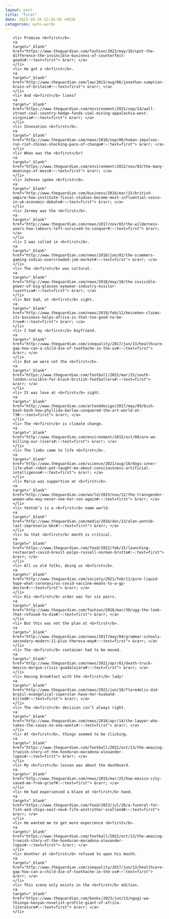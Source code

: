 ```yaml
---
layout: post
title: "first"
date: 2023-10-10 12:34:56 +0530
categories: auto-words
---
```

<ol>

    <li> Promise <b>first</b>.
    <a 
    target="_blank" 
    href="https://www.theguardian.com/fashion/2022/may/10/spot-the-difference-the-invincible-business-of-counterfeit-goods#:~:text=first"> &rarr; </a>
    </li>
    <li> He got a <b>first</b>.
    <a 
    target="_blank" 
    href="http://www.theguardian.com/law/2015/aug/06/jonathan-sumption-brain-of-britain#:~:text=first"> &rarr; </a>
    </li>
    <li> And <b>first</b> liens?
    <a 
    target="_blank" 
    href="https://www.theguardian.com/environment/2021/sep/14/wall-street-coal-country-hedge-funds-coal-mining-appalachia-west-virginia#:~:text=first"> &rarr; </a>
    </li>
    <li> Innovation <b>first</b>.
    <a 
    target="_blank" 
    href="http://www.theguardian.com/news/2018/sep/06/human-impulses-run-riot-chinas-shocking-pace-of-change#:~:text=first"> &rarr; </a>
    </li>
    <li> When was the <b>first</b>?
    <a 
    target="_blank" 
    href="https://www.theguardian.com/environment/2022/nov/03/the-many-meanings-of-moss#:~:text=first"> &rarr; </a>
    </li>
    <li> Johnson spoke <b>first</b>.
    <a 
    target="_blank" 
    href="http://www.theguardian.com/business/2016/mar/15/british-umpire-how-institute-fiscal-studies-became-most-influential-voice-in-uk-economic-debate#:~:text=first"> &rarr; </a>
    </li>
    <li> Jeremy was the <b>first</b>.
    <a 
    target="_blank" 
    href="http://www.theguardian.com/news/2017/nov/03/the-wilderness-years-how-labours-left-survived-to-conquer#:~:text=first"> &rarr; </a>
    </li>
    <li> I was called in <b>first</b>.
    <a 
    target="_blank" 
    href="http://www.theguardian.com/news/2018/jan/02/the-scammers-gaming-indias-overcrowded-job-market#:~:text=first"> &rarr; </a>
    </li>
    <li> The <b>first</b> was cultural.
    <a 
    target="_blank" 
    href="http://www.theguardian.com/news/2018/may/10/the-invisible-power-of-big-glasses-eyewear-industry-essilor-luxottica#:~:text=first"> &rarr; </a>
    </li>
    <li> Not bad, at <b>first</b> sight.
    <a 
    target="_blank" 
    href="http://www.theguardian.com/news/2019/feb/12/heineken-claims-its-business-helps-africa-is-that-too-good-to-be-true#:~:text=first"> &rarr; </a>
    </li>
    <li> I had my <b>first</b> boyfriend.
    <a 
    target="_blank" 
    href="http://www.theguardian.com/inequality/2017/jun/13/healthcare-gap-how-can-a-child-die-of-toothache-in-the-us#:~:text=first"> &rarr; </a>
    </li>
    <li> But we were not the <b>first</b>.
    <a 
    target="_blank" 
    href="https://www.theguardian.com/football/2022/mar/31/south-london-crucible-for-black-british-footballers#:~:text=first"> &rarr; </a>
    </li>
    <li> It was love at <b>first</b> sight.
    <a 
    target="_blank" 
    href="http://www.theguardian.com/artanddesign/2017/may/09/bish-bash-bosh-how-phyllida-barlow-conquered-the-art-world-at-73#:~:text=first"> &rarr; </a>
    </li>
    <li> The <b>first</b> is climate change.
    <a 
    target="_blank" 
    href="http://www.theguardian.com/environment/2015/oct/08/are-we-killing-our-rivers#:~:text=first"> &rarr; </a>
    </li>
    <li> The limbs came to life <b>first</b>.
    <a 
    target="_blank" 
    href="http://www.theguardian.com/science/2021/aug/10/dogs-inner-life-what-robot-pet-taught-me-about-consciousness-artificial-intelligence#:~:text=first"> &rarr; </a>
    </li>
    <li> Maria was supportive at <b>first</b>.
    <a 
    target="_blank" 
    href="http://www.theguardian.com/world/2015/nov/12/the-transgender-woman-who-may-never-see-her-son-again#:~:text=first"> &rarr; </a>
    </li>
    <li> Yentob’s is a <b>first</b> name world.
    <a 
    target="_blank" 
    href="http://www.theguardian.com/media/2016/dec/13/alan-yentob-last-impresario-bbc#:~:text=first"> &rarr; </a>
    </li>
    <li> So that <b>first</b> month is critical.
    <a 
    target="_blank" 
    href="https://www.theguardian.com/food/2022/feb/15/launching-restaurant-covid-brexit-polpo-russell-norman-brutto#:~:text=first"> &rarr; </a>
    </li>
    <li> All us old folks, doing us <b>first</b>.
    <a 
    target="_blank" 
    href="http://www.theguardian.com/society/2021/feb/11/pure-liquid-hope-what-coronavirus-covid-vaccine-means-to-a-gp-doctor#:~:text=first"> &rarr; </a>
    </li>
    <li> His <b>first</b> order was for six pairs.
    <a 
    target="_blank" 
    href="http://www.theguardian.com/fashion/2016/mar/30/ugg-the-look-that-refused-to-die#:~:text=first"> &rarr; </a>
    </li>
    <li> But this was not the plan at <b>first</b>.
    <a 
    target="_blank" 
    href="http://www.theguardian.com/news/2017/may/04/grammar-schools-secondary-modern-11-plus-theresa-may#:~:text=first"> &rarr; </a>
    </li>
    <li> The <b>first</b> container had to be moved.
    <a 
    target="_blank" 
    href="http://www.theguardian.com/news/2021/apr/01/death-truck-mexico-morgue-crisis-guadalajara#:~:text=first"> &rarr; </a>
    </li>
    <li> Having breakfast with the <b>first</b> lady!
    <a 
    target="_blank" 
    href="http://www.theguardian.com/news/2021/jun/10/floredelis-did-brazil-evangelical-superstar-have-her-husband-killed#:~:text=first"> &rarr; </a>
    </li>
    <li> The <b>first</b> decision isn’t always right.
    <a 
    target="_blank" 
    href="http://www.theguardian.com/news/2016/apr/14/the-lawyer-who-takes-the-cases-no-one-wants#:~:text=first"> &rarr; </a>
    </li>
    <li> At <b>first</b>, things seemed to be clicking.
    <a 
    target="_blank" 
    href="https://www.theguardian.com/football/2022/oct/13/the-amazing-trueish-story-of-the-honduran-maradona-alexander-lopez#:~:text=first"> &rarr; </a>
    </li>
    <li> My <b>first</b> lesson was about the dashboard.
    <a 
    target="_blank" 
    href="http://www.theguardian.com/news/2015/mar/25/how-mexico-city-saved-me-from-grief#:~:text=first"> &rarr; </a>
    </li>
    <li> He had experienced a blaze at <b>first</b> hand.
    <a 
    target="_blank" 
    href="https://www.theguardian.com/food/2023/jul/20/a-funeral-for-fish-and-chips-east-neuk-fife-anstruther-scotland#:~:text=first"> &rarr; </a>
    </li>
    <li> He wanted me to get more experience <b>first</b>.
    <a 
    target="_blank" 
    href="https://www.theguardian.com/football/2022/oct/13/the-amazing-trueish-story-of-the-honduran-maradona-alexander-lopez#:~:text=first"> &rarr; </a>
    </li>
    <li> Another at <b>first</b> refused to open his mouth.
    <a 
    target="_blank" 
    href="http://www.theguardian.com/inequality/2017/jun/13/healthcare-gap-how-can-a-child-die-of-toothache-in-the-us#:~:text=first"> &rarr; </a>
    </li>
    <li> This scene only exists in the <b>first</b> edition.
    <a 
    target="_blank" 
    href="https://www.theguardian.com/books/2023/jun/13/ngugi-wa-thiongo-kenyan-novelist-profile-giant-of-africa-literature#:~:text=first"> &rarr; </a>
    </li>